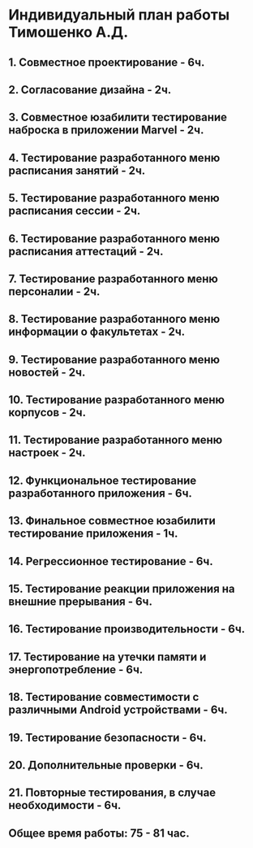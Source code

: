 # Индивидуальный план работы Тимошенко А.Д.

## 1. Совместное проектирование - 6ч.
## 2. Согласование дизайна - 2ч.
## 3. Совместное юзабилити тестирование наброска в приложении Marvel - 2ч.
## 4. Тестирование разработанного меню расписания занятий - 2ч.
## 5. Тестирование разработанного меню расписания сессии - 2ч.
## 6. Тестирование разработанного меню расписания аттестаций - 2ч.
## 7. Тестирование разработанного меню персоналии - 2ч.
## 8. Тестирование разработанного меню информации о факультетах - 2ч.
## 9. Тестирование разработанного меню новостей - 2ч.
## 10. Тестирование разработанного меню корпусов - 2ч.
## 11. Тестирование разработанного меню настроек - 2ч.
## 12. Функциональное тестирование разработанного приложения - 6ч.
## 13. Финальное совместное юзабилити тестирование приложения - 1ч.
## 14. Регрессионное тестирование - 6ч.
## 15. Тестирование реакции приложения на внешние прерывания - 6ч.
## 16. Тестирование производительности - 6ч.
## 17. Тестирование на утечки памяти и энергопотребление - 6ч.
## 18. Тестирование совместимости с различными Android устройствами - 6ч.
## 19. Тестирование безопасности - 6ч.
## 20. Дополнительные проверки - 6ч.
## 21. Повторные тестирования, в случае необходимости - 6ч.
## Общее время работы: 75 - 81 час.
